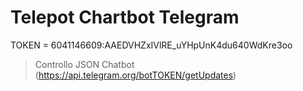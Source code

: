 # Telepot Chartbot Telegram

TOKEN = 6041146609:AAEDVHZxIVlRE_uYHpUnK4du640WdKre3oo

> Controllo JSON Chatbot 
(https://api.telegram.org/botTOKEN/getUpdates)
